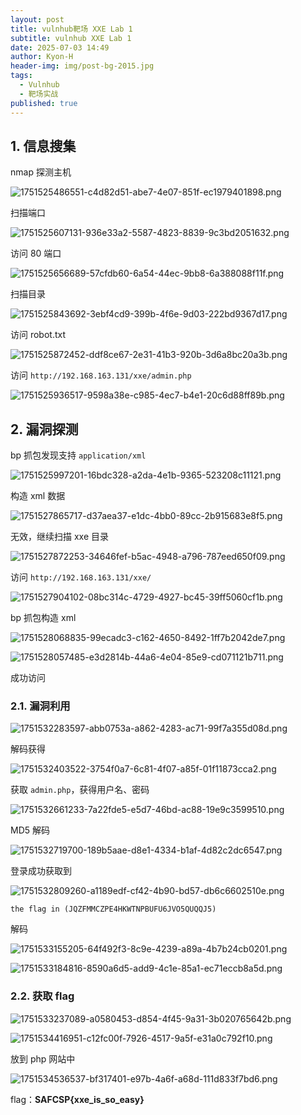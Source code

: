 ```yaml
---
layout: post
title: vulnhub靶场 XXE Lab 1
subtitle: vulnhub XXE Lab 1
date: 2025-07-03 14:49
author: Kyon-H
header-img: img/post-bg-2015.jpg
tags:
  - Vulnhub
  - 靶场实战
published: true
---
```

## 1. 信息搜集

nmap 探测主机

![1751525486551-c4d82d51-abe7-4e07-851f-ec1979401898.png](https://img.ghostliner.top/uV0tzr.png)

扫描端口

![1751525607131-936e33a2-5587-4823-8839-9c3bd2051632.png](https://img.ghostliner.top/o6HFh8.png)

访问 80 端口

![1751525656689-57cfdb60-6a54-44ec-9bb8-6a388088f11f.png](https://img.ghostliner.top/72YuN7.png)

扫描目录

![1751525843692-3ebf4cd9-399b-4f6e-9d03-222bd9367d17.png](https://img.ghostliner.top/8mmoYY.png)

访问 robot.txt

![1751525872452-ddf8ce67-2e31-41b3-920b-3d6a8bc20a3b.png](https://img.ghostliner.top/yjb1e5.png)

访问 `http://192.168.163.131/xxe/admin.php`

![1751525936517-9598a38e-c985-4ec7-b4e1-20c6d88ff89b.png](https://img.ghostliner.top/FI8u5Y.png)

## 2. 漏洞探测

bp 抓包发现支持 `application/xml`

![1751525997201-16bdc328-a2da-4e1b-9365-523208c11121.png](https://img.ghostliner.top/69DMjG.png)

构造 xml 数据

![1751527865717-d37aea37-e1dc-4bb0-89cc-2b915683e8f5.png](https://img.ghostliner.top/P0H4C0.png)

无效，继续扫描 xxe 目录

![1751527872253-34646fef-b5ac-4948-a796-787eed650f09.png](https://img.ghostliner.top/yKbYgv.png)

访问 `http://192.168.163.131/xxe/`

![1751527904102-08bc314c-4729-4927-bc45-39ff5060cf1b.png](https://img.ghostliner.top/r9Yu1k.png)

bp 抓包构造 xml

![1751528068835-99ecadc3-c162-4650-8492-1ff7b2042de7.png](https://img.ghostliner.top/zEB5zr.png)

![1751528057485-e3d2814b-44a6-4e04-85e9-cd071121b711.png](https://img.ghostliner.top/4kazHV.png)

成功访问

### 2.1. 漏洞利用

![1751532283597-abb0753a-a862-4283-ac71-99f7a355d08d.png](https://img.ghostliner.top/nVMzDW.png)

解码获得

![1751532403522-3754f0a7-6c81-4f07-a85f-01f11873cca2.png](https://img.ghostliner.top/r22q8J.png)

获取 `admin.php`，获得用户名、密码

![1751532661233-7a22fde5-e5d7-46bd-ac88-19e9c3599510.png](https://img.ghostliner.top/TgoPwd.png)

MD5 解码

![1751532719700-189b5aae-d8e1-4334-b1af-4d82c2dc6547.png](https://img.ghostliner.top/9cNTAK.png)

登录成功获取到

![1751532809260-a1189edf-cf42-4b90-bd57-db6c6602510e.png](https://img.ghostliner.top/ewSgub.png)

` the flag in (JQZFMMCZPE4HKWTNPBUFU6JVO5QUQQJ5) `

解码

![1751533155205-64f492f3-8c9e-4239-a89a-4b7b24cb0201.png](https://img.ghostliner.top/vVZI0p.png)

![1751533184816-8590a6d5-add9-4c1e-85a1-ec71eccb8a5d.png](https://img.ghostliner.top/hjXFRS.png)

### 2.2. 获取 flag

![1751533237089-a0580453-d854-4f45-9a31-3b020765642b.png](https://img.ghostliner.top/T931RK.png)

![1751534416951-c12fc00f-7926-4517-9a5f-e31a0c792f10.png](https://img.ghostliner.top/YOMoa3.png)

放到 php 网站中

![1751534536537-bf317401-e97b-4a6f-a68d-111d833f7bd6.png](https://img.ghostliner.top/XisCYG.png)

 flag：**SAFCSP{xxe_is_so_easy}**  

